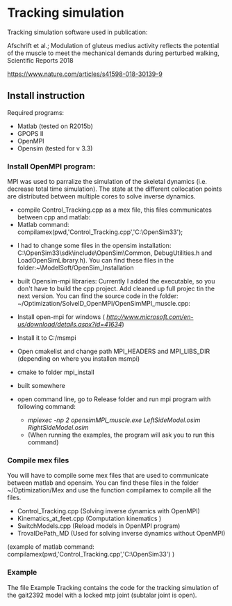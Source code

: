 # Tracking simulation

Tracking simulation software used in publication:

Afschrift et al.; Modulation of gluteus medius activity reflects the potential of the muscle to meet the mechanical demands during perturbed walking, Scientific Reports 2018

https://www.nature.com/articles/s41598-018-30139-9

## Install instruction

Required programs:

- Matlab (tested on R2015b)
- GPOPS II
- OpenMPI
- Opensim (tested for v 3.3)

### Install OpenMPI program:

MPI was used to parralize the simulation of the skeletal dynamics (i.e. decrease total time simulation). The state at the different collocation points are distributed between multiple cores to solve inverse dynamics.

*  compile Control_Tracking.cpp as a mex file, this files communicates between cpp and matlab:
  * Matlab command: compilamex(pwd,'Control_Tracking.cpp','C:\OpenSim33');

- I had to change some files in the opensim installation: C:\OpenSim33\sdk\include\OpenSim\Common, DebugUtilities.h and LoadOpenSimLibrary.h). You can find these files in the folder:~\ModelSoft/OpenSim_Installation

*  built Opensim-mpi libraries: Currently I added the executable, so you don't have to build the cpp project. Add cleaned up full projec tin the next version. You can find the source code in the folder: ~/Optimization/SolveID_OpenMPI/OpenSimMPI_muscle.cpp:
  *  Install open-mpi for windows ( *http://www.microsoft.com/en-us/download/details.aspx?id=41634*)
  *  Install it to C:/msmpi
  *  Open cmakelist and change path MPI_HEADERS and MPI_LIBS_DIR (depending on where you installen msmpi)
  *  cmake to folder mpi_install
  *  built somewhere

* open command line, go to Release folder and run mpi program with following command:
  * *mpiexec -np 2 opensimMPI_muscle.exe LeftSideModel.osim RightSideModel.osim*           
  * (When running the examples, the program will ask you to run this command)    

### Compile mex files

You will have to compile some mex files that are used to communicate between matlab and opensim. You can find these files in the folder ~/Optimization/Mex and use the function compilamex to compile all the files.

* Control_Tracking.cpp          (Solving inverse dynamics with OpenMPI)
* Kinematics_at_feet.cpp      (Computation kinematics )
* SwitchModels.cpp              (Reload models in OpenMPI program)
* TrovaIDePath_MD               (Used for solving inverse dynamics without OpenMPI)

(example of matlab command: compilamex(pwd,'Control_Tracking.cpp','C:\OpenSim33') )

  ### Example

The file Example Tracking contains the code for the tracking simulation of the gait2392 model with a locked mtp joint (subtalar joint is open).





​                    

   
